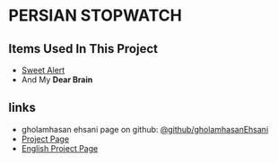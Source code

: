 # PERSIAN STOPWATCH
## Items Used In This Project

- [Sweet Alert](https://sweetalert2.github.io/)
- And My **Dear Brain**

## links
- gholamhasan ehsani page on github: [@github/gholamhasanEhsani](https://github.com/gholamhasanEhsani)
- [Project Page](https://github.com/gholamhasanEhsani/persian-stopwatch)
- [English Project Page](https://github.com/gholamhasanEhsani/english-stopwatch)
